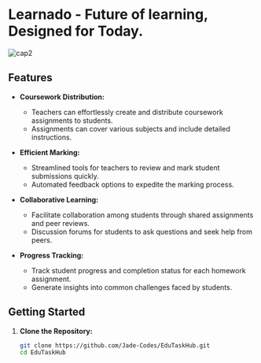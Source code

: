 # Learnado - Future of learning, Designed for Today. 
![cap2](https://github.com/adamalrasi/EduTaskHub/assets/147779056/e279fb4a-95bc-4c47-a204-3aefa45d6f35)

## Features

- **Coursework Distribution:**
  - Teachers can effortlessly create and distribute coursework assignments to students.
  - Assignments can cover various subjects and include detailed instructions.

- **Efficient Marking:**
  - Streamlined tools for teachers to review and mark student submissions quickly.
  - Automated feedback options to expedite the marking process.

- **Collaborative Learning:**
  - Facilitate collaboration among students through shared assignments and peer reviews.
  - Discussion forums for students to ask questions and seek help from peers.

- **Progress Tracking:**
  - Track student progress and completion status for each homework assignment.
  - Generate insights into common challenges faced by students.
  
## Getting Started

1. **Clone the Repository:**
   ```bash
   git clone https://github.com/Jade-Codes/EduTaskHub.git
   cd EduTaskHub
